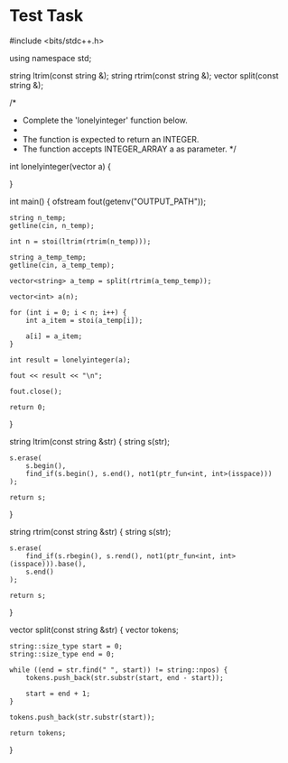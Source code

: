 # Test Task
#include <bits/stdc++.h>

using namespace std;

string ltrim(const string &);
string rtrim(const string &);
vector<string> split(const string &);

/*
 * Complete the 'lonelyinteger' function below.
 *
 * The function is expected to return an INTEGER.
 * The function accepts INTEGER_ARRAY a as parameter.
 */

int lonelyinteger(vector<int> a) {

}

int main()
{
    ofstream fout(getenv("OUTPUT_PATH"));

    string n_temp;
    getline(cin, n_temp);

    int n = stoi(ltrim(rtrim(n_temp)));

    string a_temp_temp;
    getline(cin, a_temp_temp);

    vector<string> a_temp = split(rtrim(a_temp_temp));

    vector<int> a(n);

    for (int i = 0; i < n; i++) {
        int a_item = stoi(a_temp[i]);

        a[i] = a_item;
    }

    int result = lonelyinteger(a);

    fout << result << "\n";

    fout.close();

    return 0;
}

string ltrim(const string &str) {
    string s(str);

    s.erase(
        s.begin(),
        find_if(s.begin(), s.end(), not1(ptr_fun<int, int>(isspace)))
    );

    return s;
}

string rtrim(const string &str) {
    string s(str);

    s.erase(
        find_if(s.rbegin(), s.rend(), not1(ptr_fun<int, int>(isspace))).base(),
        s.end()
    );

    return s;
}

vector<string> split(const string &str) {
    vector<string> tokens;

    string::size_type start = 0;
    string::size_type end = 0;

    while ((end = str.find(" ", start)) != string::npos) {
        tokens.push_back(str.substr(start, end - start));

        start = end + 1;
    }

    tokens.push_back(str.substr(start));

    return tokens;
}